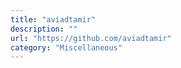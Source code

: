 ```yaml
---
title: "aviadtamir"
description: ""
url: "https://github.com/aviadtamir"
category: "Miscellaneous"
---
```

